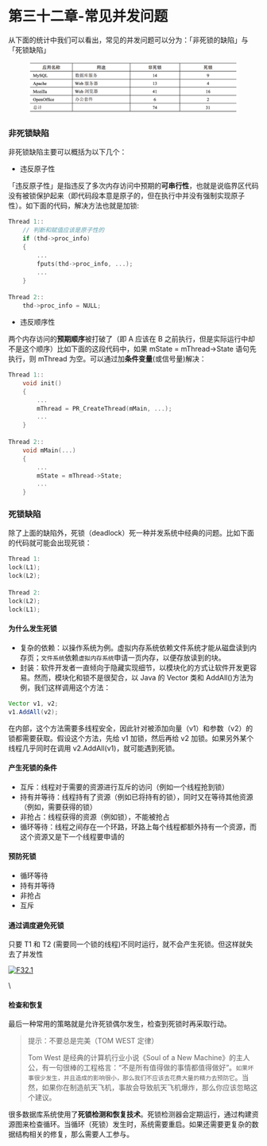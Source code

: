 # 第三十二章-常见并发问题

从下面的统计中我们可以看出，常见的并发问题可以分为：「非死锁的缺陷」与「死锁缺陷」

<figure><img src="../.gitbook/assets/image (3).png" alt=""><figcaption></figcaption></figure>

### 非死锁缺陷

非死锁缺陷主要可以概括为以下几个：

* 违反原子性

「违反原子性」是指违反了多次内存访问中预期的**可串行性**，也就是说临界区代码没有被锁保护起来（即代码段本意是原子的，但在执行中并没有强制实现原子性）。如下面的代码，解决方法也就是加锁:

```c
Thread 1::
    // 判断和赋值应该是原子性的
    if (thd->proc_info)
    {
        ...
        fputs(thd->proc_info, ...);
        ...
    }

Thread 2::
    thd->proc_info = NULL;
```

* 违反顺序性

两个内存访问的**预期顺序**被打破了（即 A 应该在 B 之前执行，但是实际运行中却不是这个顺序）比如下面的这段代码中，如果 mState = mThread->State 语句先执行，则 mThread 为空。可以通过加**条件变量**(或信号量)解决：

```c
Thread 1::
    void init()
    {
        ...
        mThread = PR_CreateThread(mMain, ...);
        ...
    }

Thread 2::
    void mMain(...)
    {
        ...
        mState = mThread->State;
        ...
    }
```



### 死锁缺陷

除了上面的缺陷外，死锁（deadlock）死一种并发系统中经典的问题。比如下面的代码就可能会出现死锁：

```c
Thread 1:
lock(L1);
lock(L2);

Thread 2:
lock(L2);
lock(L1);
```

#### 为什么发生死锁

* 复杂的依赖：以操作系统为例。虚拟内存系统依赖文件系统才能从磁盘读到内存页；`文件系统`依赖`虚拟内存系统`申请一页内存，以便存放读到的块。
* 封装：软件开发者一直倾向于隐藏实现细节，以模块化的方式让软件开发更容易。然而，模块化和锁不是很契合，以 Java 的 Vector 类和 AddAll()方法为例，我们这样调用这个方法：

```java
Vector v1, v2;
v1.AddAll(v2);
```

在内部，这个方法需要多线程安全，因此针对被添加向量（v1）和参数（v2）的锁都需要获取。假设这个方法，先给 v1 加锁，然后再给 v2 加锁。如果另外某个线程几乎同时在调用 v2.AddAll(v1)，就可能遇到死锁。

#### 产生死锁的条件

* 互斥：线程对于需要的资源进行互斥的访问（例如一个线程抢到锁）
* 持有并等待：线程持有了资源（例如已将持有的锁），同时又在等待其他资源（例如，需要获得的锁）
* 非抢占：线程获得的资源（例如锁），不能被抢占
* 循环等待：线程之间存在一个环路，环路上每个线程都额外持有一个资源，而这个资源又是下一个线程要申请的

#### 预防死锁

* 循环等待
* 持有并等待
* 非抢占
* 互斥



#### 通过调度避免死锁

只要 T1 和 T2 (需要同一个锁的线程)不同时运行，就不会产生死锁。但这样就失去了并发性

[![F32.1](https://hjk.life/assets/img/2022-06-16-operating-systems-26/F32.1.jpg)](https://hjk.life/assets/img/2022-06-16-operating-systems-26/F32.1.jpg)

\


#### 检查和恢复

最后一种常用的策略就是允许死锁偶尔发生，检查到死锁时再采取行动。

> 提示：不要总是完美（TOM WEST 定律）
>
> Tom West 是经典的计算机行业小说《Soul of a New Machine》的主人公，有一句很棒的工程格言：“不是所有值得做的事情都值得做好”。`如果坏事很少发生，并且造成的影响很小，那么我们不应该去花费大量的精力去预防它`。当然，如果你在制造航天飞机，事故会导致航天飞机爆炸，那么你应该忽略这个建议。

很多数据库系统使用了**死锁检测和恢复技术**。死锁检测器会定期运行，通过构建资源图来检查循环。当循环（死锁）发生时，系统需要重启。如果还需要更复杂的数据结构相关的修复，那么需要人工参与。















